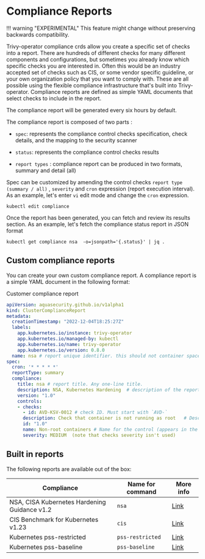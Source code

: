 # Compliance Reports

!!! warning "EXPERIMENTAL"
    This feature might change without preserving backwards compatibility.

Trivy-operator compliance crds allow you create a specific set of checks into a report. There are hundreds of different checks for many different components and configurations, but sometimes you already know which specific checks you are interested in. Often this would be an industry accepted set of checks such as CIS, or some vendor specific guideline, or your own organization policy that you want to comply with. These are all possible using the flexible compliance infrastructure that's built into Trivy-operator. Compliance reports are defined as simple YAML documents that select checks to include in the report.

The compliance report will be generated every six hours by default.

The compliance report is composed of two parts :

- `spec`: represents the compliance control checks specification, check details, and the mapping to the security scanner

- `status`: represents the compliance control checks results

- `report types` : compliance report can be produced in two formats, summary and detail (all)

Spec can be customized by amending the control checks `report type (summary / all)` , `severity` and `cron` expression (report execution interval).
As an example, let's enter `vi` edit mode and change the `cron` expression.
```shell
kubectl edit compliance
```
Once the report has been generated, you can fetch and review its results section. As an example, let's fetch the compliance status report in JSON format

```shell
kubectl get compliance nsa  -o=jsonpath='{.status}' | jq .
```

## Custom compliance reports

You can create your own custom compliance report. A compliance report is a simple YAML document in the following format:

<summary>Customer compliance report</summary>

```yaml
apiVersion: aquasecurity.github.io/v1alpha1
kind: ClusterComplianceReport
metadata:
  creationTimestamp: "2022-12-04T18:25:27Z"
  labels:
    app.kubernetes.io/instance: trivy-operator
    app.kubernetes.io/managed-by: kubectl
    app.kubernetes.io/name: trivy-operator
    app.kubernetes.io/version: 0.8.0
  name: nsa # report unique identifier. this should not container spaces.
spec:
  cron: '* * * * *'
  reportType: summary
  compliance:
    title: nsa # report title. Any one-line title.
    description: NSA, Kubernetes Hardening  # description of the report. Any text.
    version: "1.0"
    controls:
    - checks:
      - id: AVD-KSV-0012 # check ID. Must start with `AVD-` 
      description: Check that container is not running as root   # Description (appears in the report as is). Any text.
      id: "1.0"
      name: Non-root containers # Name for the control (appears in the report as is). Any one-line name.
      severity: MEDIUM  (note that checks severity isn't used)
```

## Built in reports

The following reports are available out of the box:

| Compliance | Name for command | More info
--- | --- | ---
NSA, CISA Kubernetes Hardening Guidance v1.2 | `nsa` | [Link](https://media.defense.gov/2022/Aug/29/2003066362/-1/-1/0/CTR_KUBERNETES_HARDENING_GUIDANCE_1.2_20220829.PDF)
CIS Benchmark for Kubernetes v1.23 | `cis` | [Link](https://www.cisecurity.org/benchmark/kubernetes)
Kubernetes pss-restricted | `pss-restricted` | [Link](https://kubernetes.io/docs/concepts/security/pod-security-standards/#restricted)
Kubernetes pss-baseline | `pss-baseline` | [Link](https://kubernetes.io/docs/concepts/security/pod-security-standards/#baseline)
